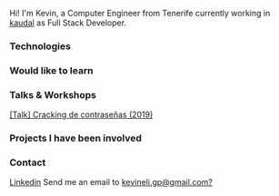 Hi! I'm Kevin, a Computer Engineer from Tenerife currently working in [kaudal](http://kaudal.com/) as Full Stack Developer. 

### Technologies 

### Would like to learn

### Talks & Workshops

[ \[Talk\] Cracking de contraseñas (2019) ]('https://www.youtube.com/watch?v=XPKVVcvoRh8&ab_channel=CESINFULL')

### Projects I have been involved

### Contact

[Linkedin](https://www.linkedin.com/in/kevineliezer/)
Send me an email to [kevineli.gp@gmail.com?](mailto:kevineli.gp@gmail.com)

